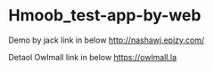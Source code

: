 # Hmoob_test-app-by-web
Demo by jack link in below
http://nashawj.epizy.com/



Detaol Owlmall link in below
https://owlmall.la
